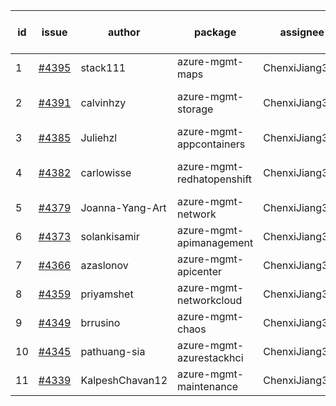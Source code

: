 | id | issue | author | package | assignee | bot advice | created date of issue | target release date | date from target |
| ------ | ------ | ------ | ------ | ------ | ------ | ------ | ------ | :-----: |
| 1 | [#4395](https://github.com/Azure/sdk-release-request/issues/4395) | stack111 | azure-mgmt-maps | ChenxiJiang333 |  | 08-04 | 08-25 |  |
| 2 | [#4391](https://github.com/Azure/sdk-release-request/issues/4391) | calvinhzy | azure-mgmt-storage | ChenxiJiang333 | new issue. MultiAPI | 08-04 | 08-25 |  |
| 3 | [#4385](https://github.com/Azure/sdk-release-request/issues/4385) | Juliehzl | azure-mgmt-appcontainers | ChenxiJiang333 |  | 08-02 | 08-25 |  |
| 4 | [#4382](https://github.com/Azure/sdk-release-request/issues/4382) | carlowisse | azure-mgmt-redhatopenshift | ChenxiJiang333 | new issue. MultiAPI | 08-01 | 08-25 |  |
| 5 | [#4379](https://github.com/Azure/sdk-release-request/issues/4379) | Joanna-Yang-Art | azure-mgmt-network | ChenxiJiang333 |  | 07-31 | 08-25 |  |
| 6 | [#4373](https://github.com/Azure/sdk-release-request/issues/4373) | solankisamir | azure-mgmt-apimanagement | ChenxiJiang333 | HoldOn | 07-27 | 08-25 |  |
| 7 | [#4366](https://github.com/Azure/sdk-release-request/issues/4366) | azaslonov | azure-mgmt-apicenter | ChenxiJiang333 | FirstBeta | 07-26 | 08-25 |  |
| 8 | [#4359](https://github.com/Azure/sdk-release-request/issues/4359) | priyamshet | azure-mgmt-networkcloud | ChenxiJiang333 | FirstGA | 07-25 | 08-25 |  |
| 9 | [#4349](https://github.com/Azure/sdk-release-request/issues/4349) | brrusino | azure-mgmt-chaos | ChenxiJiang333 |  | 07-20 | 08-25 |  |
| 10 | [#4345](https://github.com/Azure/sdk-release-request/issues/4345) | pathuang-sia | azure-mgmt-azurestackhci | ChenxiJiang333 |  | 07-19 | 08-25 |  |
| 11 | [#4339](https://github.com/Azure/sdk-release-request/issues/4339) | KalpeshChavan12 | azure-mgmt-maintenance | ChenxiJiang333 |  | 07-15 | 08-25 |  |
